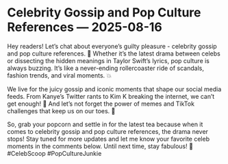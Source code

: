# Celebrity Gossip and Pop Culture References — 2025-08-16

Hey readers! Let’s chat about everyone’s guilty pleasure - celebrity gossip and pop culture references. 🌟 Whether it’s the latest drama between celebs or dissecting the hidden meanings in Taylor Swift’s lyrics, pop culture is always buzzing. It’s like a never-ending rollercoaster ride of scandals, fashion trends, and viral moments. 💥

We live for the juicy gossip and iconic moments that shape our social media feeds. From Kanye’s Twitter rants to Kim K breaking the internet, we can’t get enough! 📱 And let’s not forget the power of memes and TikTok challenges that keep us on our toes. 🕺

So, grab your popcorn and settle in for the latest tea because when it comes to celebrity gossip and pop culture references, the drama never stops! Stay tuned for more updates and let me know your favorite celeb moments in the comments below. Until next time, stay fabulous! 💋 #CelebScoop #PopCultureJunkie